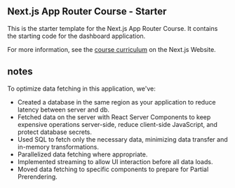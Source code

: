 ## Next.js App Router Course - Starter

This is the starter template for the Next.js App Router Course. It contains the starting code for the dashboard application.

For more information, see the [course curriculum](https://nextjs.org/learn) on the Next.js Website.

## notes

To optimize data fetching in this application, we've:

- Created a database in the same region as your application to reduce latency between server and db.
- Fetched data on the server with React Server Components to keep expensive operations server-side, reduce client-side JavaScript, and protect database secrets.
- Used SQL to fetch only the necessary data, minimizing data transfer and in-memory transformations.
- Parallelized data fetching where appropriate.
- Implemented streaming to allow UI interaction before all data loads.
- Moved data fetching to specific components to prepare for Partial Prerendering.
